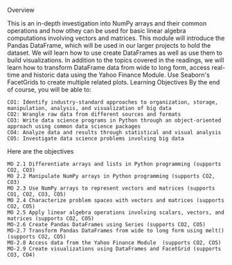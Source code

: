 Overview

This is an in-depth investigation into NumPy arrays and their common operations and how othey can be used for basic linear algebra computations involving vectors and matrices. This module will introduce the Pandas DataFrame, which will be used in our larger projects to hold the dataset. We will learn how to use create DataFrames as well as use them to build visualizations. In addition to the topics covered in the readings, we will learn how to transform DataFrame data from wide to long form, access real-time and historic data using the Yahoo Finance Module. Use Seaborn's FacetGrids to create multiple related plots. 
Learning Objectives
By the end of course, you will be able to:

    CO1: Identify industry-standard approaches to organization, storage, manipulation, analysis, and visualization of big data
    CO2: Wrangle raw data from different sources and formats
    CO3: Write data science programs in Python through an object-oriented approach using common data science packages
    CO4: Analyze data and results through statistical and visual analysis
    CO5: Investigate data science problems involving big data

Here are the objectives

    MO 2.1 Differentiate arrays and lists in Python programming (supports CO2, CO3)
    MO 2.2 Manipulate NumPy arrays in Python programming (supports CO2, CO3)
    MO 2.3 Use NumPy arrays to represent vectors and matrices (supports CO1, CO2, CO3, CO5)
    MO 2.4 Characterize problem spaces with vectors and matrices (supports CO2, CO5)
    MO 2.5 Apply linear algebra operations involving scalars, vectors, and matrices (supports CO2, CO5)
    MO-2.6 Create Pandas DataFrames using Series (supports CO2, CO5)
    MO-2.7 Transform Pandas DataFrames from wide to long form using melt() (supports CO2, CO5)
    MO-2.8 Access data from the Yahoo Finance Module  (supports CO2, CO5)
    MO-2.9 Create visualizations using DataFrames and FacetGrid (supports CO3, CO4)

